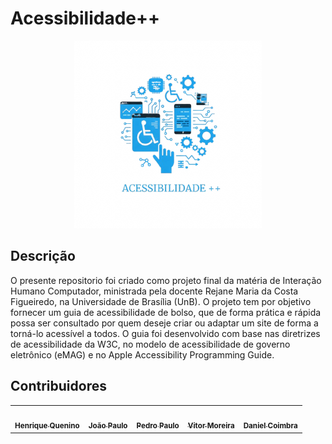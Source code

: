 # Acessibilidade++

<div align="center">
<img src="imagens/logo.png" alt="Logo Acessibilidade++" style="width: 300px">
</div>

## Descrição

O presente repositorio foi criado como projeto final da matéria de Interação Humano Computador, ministrada pela docente Rejane Maria da Costa Figueiredo, na Universidade de Brasília (UnB). O projeto tem por objetivo fornecer um guia de acessibilidade de bolso, que de forma prática e rápida possa ser consultado por quem deseje criar ou adaptar um site de forma a torná-lo acessível a todos. O guia foi desenvolvido com base nas diretrizes de acessibilidade da W3C, no modelo de acessibilidade de governo eletrônico (eMAG) e no Apple Accessibility Programming Guide.

## Contribuidores


<table>
  <tr>
    <td align="center"><a href="https://github.com/henriquecq"><img style="border-radius: 50%;" src="https://github.com/henriquecq.png" width="100px;" alt=""/><br /><sub><b>Henrique Quenino</b></sub></a><br />
    <td align="center"><a href="https://github.com/joaombc"><img style="border-radius: 50%;" src="https://github.com/joaombc.png" width="100px;" alt=""/><br /><sub><b>João Paulo</b></sub></a><br />   
    <td align="center"><a href="https://github.com/Pedrin0030"><img style="border-radius: 50%;" src="https://github.com/Pedrin0030.png" width="100px;" alt=""/><br /><sub><b>Pedro Paulo</b></sub></a><br />   
    <td align="center"><a href="https://github.com/aqela-batata-alt "><img style="border-radius: 50%;" src="https://github.com/aqela-batata-alt.png" width="100px;" alt=""/><br /><sub><b>Vitor Moreira</b></sub></a><br />
    <td align="center"><a href="https://github.com/DanielCoimbra "><img style="border-radius: 50%;" src="https://github.com/DanielCoimbra.png" width="100px;" alt=""/><br /><sub><b>Daniel Coimbra</b></sub></a><br />
  </tr>
</table>

